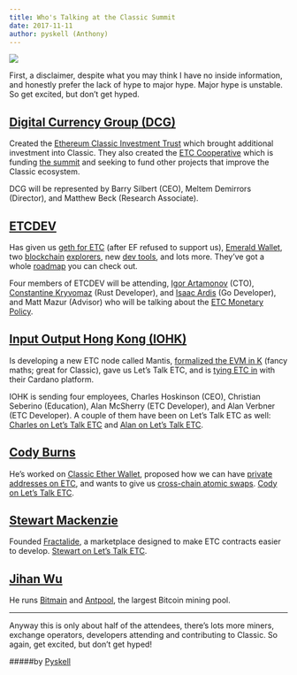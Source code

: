 ```yaml
---
title: Who's Talking at the Classic Summit
date: 2017-11-11
author: pyskell (Anthony)
---
```


![](https://cdn-images-1.medium.com/max/1000/1*3vCbXK5glCCkbEM0_XDfog.png)

First, a disclaimer, despite what you may think I have no inside information,
and honestly prefer the lack of hype to major hype. Major hype is unstable. So
get excited, but don’t get hyped.

## [Digital Currency Group (DCG)](http://dcg.co/)

Created the [Ethereum Classic Investment
Trust](https://grayscale.co/ethereum-classic-investment-trust/) which brought
additional investment into Classic. They also created the [ETC
Cooperative](https://etccooperative.org/) which is funding [the summit](https://etcsummit.com/) and
seeking to fund other projects that improve the Classic ecosystem.

DCG will be represented by Barry Silbert (CEO), Meltem Demirrors (Director), and
Matthew Beck (Research Associate).

## [ETCDEV](https://www.etcdevteam.com/)

Has given us [geth for ETC](https://github.com/ethereumproject/go-ethereum)
(after EF refused to support us), [Emerald
Wallet](https://github.com/ethereumproject/emerald-wallet), two
[blockchain](http://gastracker.io/)
[explorers](https://github.com/ethereumproject/explorer), new [dev
tools](https://github.com/ethereumproject/sputnikvm), and lots more. They’ve got
a whole [roadmap](https://www.etcdevteam.com/roadmap.html) you can check out.

Four members of ETCDEV will be attending, [Igor
Artamonov](https://github.com/splix) (CTO), [Constantine
Kryvomaz](https://github.com/r8d8) (Rust Developer), and [Isaac
Ardis](https://github.com/whilei) (Go Developer), and Matt Mazur (Advisor) who
will be talking about the [ETC Monetary
Policy](https://github.com/ethereumproject/ECIPs/blob/master/ECIPs/ECIP-1017.md).

## [Input Output Hong Kong (IOHK)](https://iohk.io/)

Is developing a new ETC node called Mantis, [formalized the EVM in
K](https://github.com/kframework/evm-semantics) (fancy maths; great for
Classic), gave us Let’s Talk ETC, and is [tying ETC
in](https://www.youtube.com/watch?v=d6scO_RMEgQ&feature=youtu.be) with their
Cardano platform.

IOHK is sending four employees, Charles Hoskinson (CEO), Christian Seberino
(Education), Alan McSherry (ETC Developer), and Alan Verbner (ETC Developer). A
couple of them have been on Let’s Talk ETC as well: [Charles on Let’s Talk
ETC](https://www.youtube.com/watch?v=Jb4YjI6oYVY&index=7&list=PLKO8sMfwkZQqM444-qiILRDooRsvjV4_5)
and [Alan on Let’s Talk
ETC](https://www.youtube.com/watch?v=lsUFzKoIW3I&index=8&list=PLKO8sMfwkZQqM444-qiILRDooRsvjV4_5).

## [Cody Burns](https://github.com/realcodywburns)

He’s worked on [Classic Ether
Wallet](https://ethereumproject.github.io/etherwallet/), proposed how we can
have [private addresses on
ETC](https://github.com/ethereumproject/ECIPs/pull/78), and wants to give us
[cross-chain atomic
swaps](https://medium.com/@DontPanicBurns/ethereum-cross-chain-atomic-swaps-5a91adca4f43).
[Cody on Let’s Talk ETC](https://www.youtube.com/watch?v=J8QTcY8Plfk).

## [Stewart Mackenzie](https://github.com/sjmackenzie)

Founded [Fractalide](http://fractalide.com/), a marketplace designed to make ETC
contracts easier to develop. [Stewart on Let’s Talk
ETC](https://www.youtube.com/watch?v=EA-IL6-aXko&index=19&list=PLKO8sMfwkZQqM444-qiILRDooRsvjV4_5).

## [Jihan Wu](https://twitter.com/jihanwu?lang=en)

He runs [Bitmain](http://bitmain.com/) and [Antpool](http://antpool.com/), the
largest Bitcoin mining pool.

*****

Anyway this is only about half of the attendees, there’s lots more miners,
exchange operators, developers attending and contributing to Classic. So again,
get excited, but don’t get hyped!

#####by [Pyskell](https://medium.com/@pyskell)
